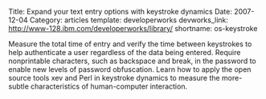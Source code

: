 Title: Expand your text entry options with keystroke dynamics
Date: 2007-12-04
Category: articles
template: developerworks
devworks_link: http://www-128.ibm.com/developerworks/library/
shortname: os-keystroke

Measure the
total time of entry and verify the time between keystrokes to help
authenticate a user regardless of the data being entered. Require
nonprintable characters, such as backspace and break, in the password to
enable new levels of password obfuscation. Learn how to apply the open
source tools xev and Perl in keystroke dynamics to measure the
more-subtle characteristics of human-computer interaction. 
